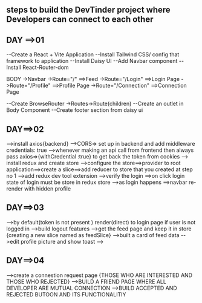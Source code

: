 ## steps to build the DevTinder project where Developers can connect to each other 

## DAY ==>01
--Create a React + Vite Application 
--Install Tailwind CSS/ config that framework to application 
--Install Daisy UI
--Add Navbar component 
--Install React-Router-dom


BODY
  ->Navbar
  ->Route="/"  ==>Feed
  ->Route="/Login"  ==>Login Page
  ->Route="/Profile"  ==>Profile Page
  ->Route="/Connection"  ==>Connection Page


--Create BrowseRouter ->Routes->Route(children)
--Create an outlet in Body Component
--Create footer section from daisy ui


## DAY==>02
-->install axios{backend}
-->CORS=> set up in backend  and add middleware   credentials: true
-->whenever making an api call from frontend then always pass axios=>{withCredential :true} to get back the token from cookies 
--> install redux and create store
-->configure the store==>provider to root application==>create a slice==>add reducer to store that you created at step no 1
-->add redux dev tool extension
-->verify the login ==>on click login  state of login must be store in redux store
-->as login happens ==>navbar re-render with hidden profile 


## DAY==>03
-->by default(token is not present ) render(direct) to login page if user is not logged in
-->build logout features
-->get the feed  page and keep it in store {creating a new slice named as feedSlice}
-->built a card of feed data
-->edit profile picture and show toast
-->


## DAY==>04
-->create a connestion request page {THOSE WHO ARE INTERESTED AND THOSE WHO REJECTED}
-->BUILD A FRIEND PAGE WHERE ALL DEVELOPER ARE MUTUAL CONNECTION 
-->BUILD ACCEPTED AND REJECTED BUTOON AND ITS FUNCTIONALITIY